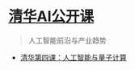 # [清华AI公开课](http://c.m.163.com/news/s/S1521539942968.html)
> 人工智能前沿与产业趋势

* [清华第四课：人工智能与量子计算](http://nbviewer.jupyter.org/github/wang-junjian/tsinghua-university-ai-open-class/blob/master/04_artificial_intelligence_and_quantum_computing.ipynb)
